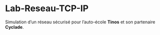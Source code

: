 # Lab-Reseau-TCP-IP
Simulation d’un réseau sécurisé pour l’auto-école **Tinos** et son partenaire **Cyclade**. 

